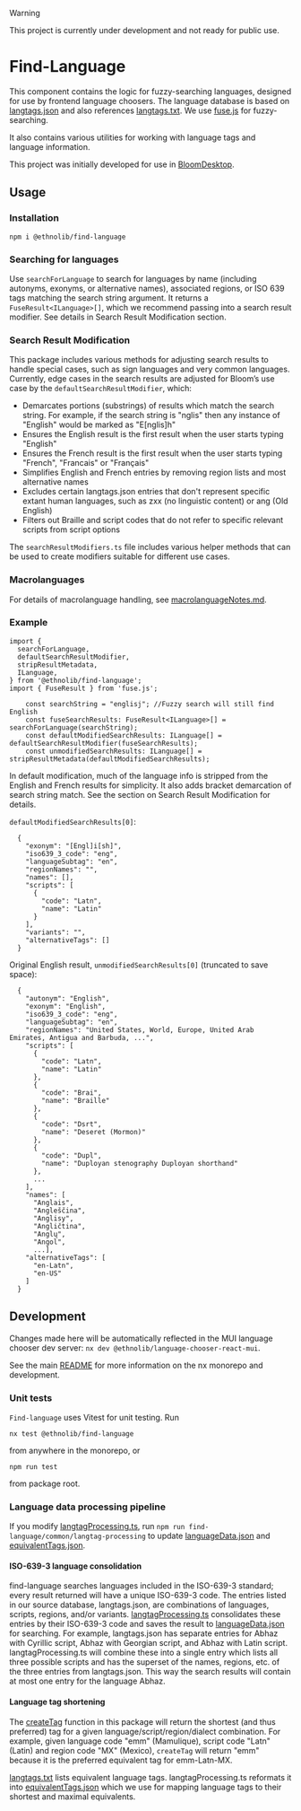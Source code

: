 > [!warning]
> This project is currently under development and not ready for public use.

# Find-Language

This component contains the logic for fuzzy-searching languages, designed for use by frontend language choosers. The language database is based on [langtags.json](https://github.com/silnrsi/langtags) and also references [langtags.txt](https://github.com/silnrsi/langtags/blob/master/doc/tagging.md#langtagstxt). We use [fuse.js](https://fusejs.io/) for fuzzy-searching.

It also contains various utilities for working with language tags and language information.

This project was initially developed for use in [BloomDesktop](https://github.com/BloomBooks/BloomDesktop).

## Usage

### Installation

`npm i @ethnolib/find-language`

### Searching for languages

Use `searchForLanguage` to search for languages by name (including autonyms, exonyms, or alternative names), associated regions, or ISO 639 tags matching the search string argument. It returns a `FuseResult<ILanguage>[]`, which we recommend passing into a search result modifier. See details in Search Result Modification section.

### Search Result Modification

This package includes various methods for adjusting search results to handle special cases, such as sign languages and very common languages. Currently, edge cases in the search results are adjusted for Bloom’s use case by the `defaultSearchResultModifier`, which:

- Demarcates portions (substrings) of results which match the search string. For example, if the search string is "nglis" then any instance of "English" would be marked as "E[nglis]h"
- Ensures the English result is the first result when the user starts typing "English"
- Ensures the French result is the first result when the user starts typing "French", "Francais" or "Français"
- Simplifies English and French entries by removing region lists and most alternative names
- Excludes certain langtags.json entries that don't represent specific extant human languages, such as zxx (no linguistic content) or ang (Old English)
- Filters out Braille and script codes that do not refer to specific relevant scripts from script options

The `searchResultModifiers.ts` file includes various helper methods that can be used to create modifiers suitable for different use cases.

### Macrolanguages

For details of macrolanguage handling, see [macrolanguageNotes.md](macrolanguageNotes.md).

### Example

```
import {
  searchForLanguage,
  defaultSearchResultModifier,
  stripResultMetadata,
  ILanguage,
} from '@ethnolib/find-language';
import { FuseResult } from 'fuse.js';

    const searchString = "englisj"; //Fuzzy search will still find English
    const fuseSearchResults: FuseResult<ILanguage>[] = searchForLanguage(searchString);
    const defaultModifiedSearchResults: ILanguage[] = defaultSearchResultModifier(fuseSearchResults);
    const unmodifiedSearchResults: ILanguage[] = stripResultMetadata(defaultModifiedSearchResults);

```

In default modification, much of the language info is stripped from the English and French results for simplicity. It also adds bracket demarcation of search string match. See the section on Search Result Modification for details.

`defaultModifiedSearchResults[0]`:

```
  {
    "exonym": "[Engl]i[sh]",
    "iso639_3_code": "eng",
    "languageSubtag": "en",
    "regionNames": "",
    "names": [],
    "scripts": [
      {
        "code": "Latn",
        "name": "Latin"
      }
    ],
    "variants": "",
    "alternativeTags": []
  }
```

Original English result, `unmodifiedSearchResults[0]` (truncated to save space):

```
  {
    "autonym": "English",
    "exonym": "English",
    "iso639_3_code": "eng",
    "languageSubtag": "en",
    "regionNames": "United States, World, Europe, United Arab Emirates, Antigua and Barbuda, ...",
    "scripts": [
      {
        "code": "Latn",
        "name": "Latin"
      },
      {
        "code": "Brai",
        "name": "Braille"
      },
      {
        "code": "Dsrt",
        "name": "Deseret (Mormon)"
      },
      {
        "code": "Dupl",
        "name": "Duployan stenography Duployan shorthand"
      },
      ...
    ],
    "names": [
      "Anglais",
      "Angleščina",
      "Anglisy",
      "Angličtina",
      "Anglų",
      "Angol",
      ...],
    "alternativeTags": [
      "en-Latn",
      "en-US"
    ]
  }

```

## Development

Changes made here will be automatically reflected in the MUI language chooser dev server: `nx dev @ethnolib/language-chooser-react-mui`.

See the main [README](../../../../README.md) for more information on the nx monorepo and development.

### Unit tests

`Find-language` uses Vitest for unit testing. Run

```
nx test @ethnolib/find-language
```

from anywhere in the monorepo, or

```
npm run test
```

from package root.

### Language data processing pipeline

If you modify [langtagProcessing.ts](./langtagProcessing.ts), run `npm run find-language/common/langtag-processing` to update [languageData.json](language-data/languageData.json) and [equivalentTags.json](language-data/equivalentTags.json).

#### ISO-639-3 language consolidation

find-language searches languages included in the ISO-639-3 standard; every result returned will have a unique ISO-639-3 code. The entries listed in our source database, langtags.json, are combinations of languages, scripts, regions, and/or variants. [langtagProcessing.ts](./langtagProcessing.ts) consolidates these entries by their ISO-639-3 code and saves the result to [languageData.json](language-data/languageData.json) for searching. For example, langtags.json has separate entries for Abhaz with Cyrillic script, Abhaz with Georgian script, and Abhaz with Latin script. langtagProcessing.ts will combine these into a single entry which lists all three possible scripts and has the superset of the names, regions, etc. of the three entries from langtags.json. This way the search results will contain at most one entry for the language Abhaz.

#### Language tag shortening

The [createTag](./languageTagUtils.ts) function in this package will return the shortest (and thus preferred) tag for a given language/script/region/dialect combination. For example, given language code "emm" (Mamulique), script code "Latn" (Latin) and region code "MX" (Mexico), `createTag` will return "emm" because it is the preferred equivalent tag for emm-Latn-MX.

[langtags.txt](https://github.com/silnrsi/langtags/blob/master/doc/tagging.md#langtagstxt) lists equivalent language tags. langtagProcessing.ts reformats it into [equivalentTags.json](language-data/equivalentTags.json) which we use for mapping language tags to their shortest and maximal equivalents.
